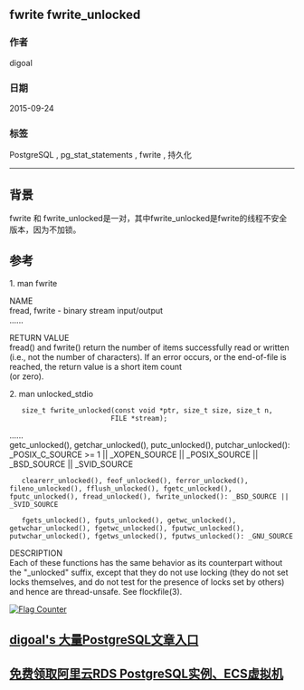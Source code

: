 ## fwrite fwrite_unlocked    
                                                                                                                           
### 作者                                                                                                          
digoal                                                                                                          
                                                                                                          
### 日期                                                                                                           
2015-09-24                                                                                               
                                                                                                            
### 标签                                                                                                          
PostgreSQL , pg_stat_statements , fwrite , 持久化       
                                                                                                                      
----                                                                                                                      
                                                                                                                       
## 背景                                               
fwrite 和 fwrite_unlocked是一对，其中fwrite_unlocked是fwrite的线程不安全版本，因为不加锁。  
  
## 参考  
1\.  man fwrite  
  
NAME  
       fread, fwrite - binary stream input/output  
......  
  
RETURN VALUE  
       fread()  and fwrite() return the number of items successfully read or written (i.e., not the number of characters).  If an error occurs, or the end-of-file is reached, the return value is a short item count  
       (or zero).  
  
2\. man unlocked_stdio  
  
       size_t fwrite_unlocked(const void *ptr, size_t size, size_t n,  
                             FILE *stream);  
......  
       getc_unlocked(), getchar_unlocked(), putc_unlocked(), putchar_unlocked(): _POSIX_C_SOURCE >= 1 || _XOPEN_SOURCE || _POSIX_SOURCE || _BSD_SOURCE || _SVID_SOURCE  
  
       clearerr_unlocked(), feof_unlocked(), ferror_unlocked(), fileno_unlocked(), fflush_unlocked(), fgetc_unlocked(), fputc_unlocked(), fread_unlocked(), fwrite_unlocked(): _BSD_SOURCE || _SVID_SOURCE  
  
       fgets_unlocked(), fputs_unlocked(), getwc_unlocked(), getwchar_unlocked(), fgetwc_unlocked(), fputwc_unlocked(), putwchar_unlocked(), fgetws_unlocked(), fputws_unlocked(): _GNU_SOURCE  
  
DESCRIPTION  
       Each  of  these  functions has the same behavior as its counterpart without the "_unlocked" suffix, except that they do not use locking (they do not set locks themselves, and do not test for the presence of locks set by others) and hence are thread-unsafe.  See flockfile(3).  
  
<a rel="nofollow" href="http://info.flagcounter.com/h9V1"  ><img src="http://s03.flagcounter.com/count/h9V1/bg_FFFFFF/txt_000000/border_CCCCCC/columns_2/maxflags_12/viewers_0/labels_0/pageviews_0/flags_0/"  alt="Flag Counter"  border="0"  ></a>  
  
  
  
  
  
  
## [digoal's 大量PostgreSQL文章入口](https://github.com/digoal/blog/blob/master/README.md "22709685feb7cab07d30f30387f0a9ae")
  
  
## [免费领取阿里云RDS PostgreSQL实例、ECS虚拟机](https://free.aliyun.com/ "57258f76c37864c6e6d23383d05714ea")
  
